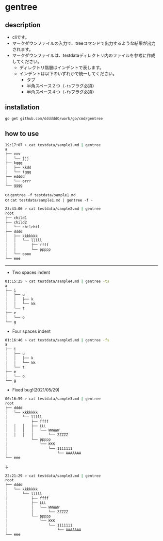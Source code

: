 # gentree

## description
- cliです。
- マークダウンファイルの入力で、treeコマンドで出力するような結果が出力されます。
- マークダウンファイルは、testdataディレクトリ内のファイルを参考に作成してください。
    - ディレクトリ階層はインデントで表します。
    - インデントは以下のいずれかで統一してください。
        - タブ
        - 半角スペース２つ（`-ts`フラグ必須）
        - 半角スペース４つ（`-fs`フラグ必須）

## installation
```sh
go get github.com/ddddddO/work/go/cmd/gentree
```

## how to use

```sh
19:17:07 > cat testdata/sample1.md | gentree
a
├── vvv
│   └── jjj
├── kggg
│   ├── kkdd
│   └── tggg
├── edddd
│   └── orrr
└── gggg
```

or `gentree -f testdata/sample1.md`<br>
or `cat testdata/sample1.md | gentree -f -`

```sh
23:43:06 > cat testdata/sample2.md | gentree
root
├── child1
├── child2
│   └── chilchil
├── dddd
│   ├── kkkkkkk
│   │   └── lllll
│   │       ├── ffff
│   │       └── ppppp
│   └── oooo
└── eee
```

---
- Two spaces indent

```sh
01:15:25 > cat testdata/sample4.md | gentree -ts
a
├── i
│   ├── u
│   │   ├── k
│   │   └── kk
│   └── t
├── e
│   └── o
└── g
```

- Four spaces indent

```sh
01:16:46 > cat testdata/sample5.md | gentree -fs
a
├── i
│   ├── u
│   │   ├── k
│   │   └── kk
│   └── t
├── e
│   └── o
└── g
```

- Fixed bug!(2021/05/29)


```sh
00:16:59 > cat testdata/sample3.md | gentree
root
├── dddd
│   └── kkkkkkk
│       └── lllll
│           ├── ffff
│   │   │   ├── LLL
│   │   │   │   └── WWWWW
│   │   │   │       └── ZZZZZ
│           └── ppppp
│               └── KKK
│                   └── 1111111
│                       └── AAAAAAA
└── eee
```
↓
```sh
22:21:29 > cat testdata/sample3.md | gentree
root
├── dddd
│   └── kkkkkkk
│       └── lllll
│           ├── ffff
│           ├── LLL
│           │   └── WWWWW
│           │       └── ZZZZZ
│           └── ppppp
│               └── KKK
│                   └── 1111111
│                       └── AAAAAAA
└── eee
```